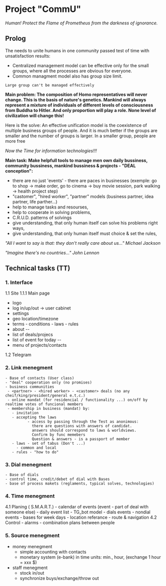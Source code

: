 # Project "CommU"
*Human!
       Protect the Flame of Prometheus from the darkness of ignorance.*

## Prolog
The needs to unite humans in one community passed test of time with unsatisfaction results:

- Centralized management model can be effective only for the small groups, where all the processes are obvious for everyone.
- Common managment model also has group size limit. 
```
Large group can't be managed effectively
```
**Main problem:
The composition of Homo representatives will never change. This is the basis of nature's genetics.
Mankind will always represent a mixture of individuals of different levels of consciousness from Buddha to Hitler.
And only proportion will play a role.
None level of civilization will change this!**

Here is the solve:
An effective unification model is the coexistence of multiple business groups of people.
And it is much better if the groups are smaller and the number of groups is larger.
In a smaller group, people are more free


*Now the Time for information technologies!!!*

**Main task: Make helpfull tools to manage men own daily bussiness, community bussiness, mankind bussiness & projects - "DEAL conception":**
- there are no just 'events' - there are paces in businesses (exemple: go to shop -> make order, go to cinema -> buy movie session, park walking -> health project step)
- "castomer", "hired worker", "partner" models (business partner, idea partner, life parther...)
- help to manage tasks and resourses,
- help to cooperate in solving problems,
- C.R.U.D. patterns of solvings
- give understanding, that only human itself can solve his problems right ways,
- give understanding, that only human itself must choice & set the rules,


*"All I want to say is that: they don't really care about us..."*
*Michael Jackson*

*"Imagine there's no countries..."*
*John Lennon*

## Technical tasks (TT)

### 1. Interface
1.1 Site
1.1.1 Main page
- logo
- log in/up/out -> user cabinet
- settings
- geo location/timezone
- terms - conditions - laws - rules
- about
--
- list of deals/projecs
- list of event for today
--
- menu of projects/contacts
  
>
1.2 Telegram


### 2. Link menegment
    - Base of contacts (User class)
    - "deal" cooperation only (no promises)
    - business communities
     - <partner> - <hired worker> - <castomer> deals (no any cheif/king/president/general e.t.c.)
     - online mandat (for residencial / functionality ...) on/off by realtime votes of funcional members
     - membership in business (mandat) by:
       - invitation
       - accepting the laws
              - access by passing through the Test as anonimous: 
                there are questions with answers of candidat.
                answers should correspond to laws & worldviews.
                Confirm by func memebers
                Question & answers - is a passport of member
       - laws - set of tabus (Don't ...)
         - common and local
       - rules - "how to do"

### 3. Dial menegment
    - Base of dials
    - control time, credit/debet of dial with Bases
    - base of process makets (reglaments, typical solves, technologies)

### 4. Time menegment
4.1 Planing ( S.M.A.R.T.)
    - calendar of events (event - part of deal with someone else)
    - daily event list
    - TG_bot model
    - dials events
    - nondial events
    - bases for week days
    - location referance
    - route & navigation
4.2 Control
    - alarms
    - combination plans between people

### 5. Source menegment
   - money menegment
     - simple accounting with contacts
     - monetary system (e-bank) in time units: min., hour, (exchange 1 hour = xxx $)
   - staff menegment
     - stock in/out
     - synchronize buys/exchange/throw out